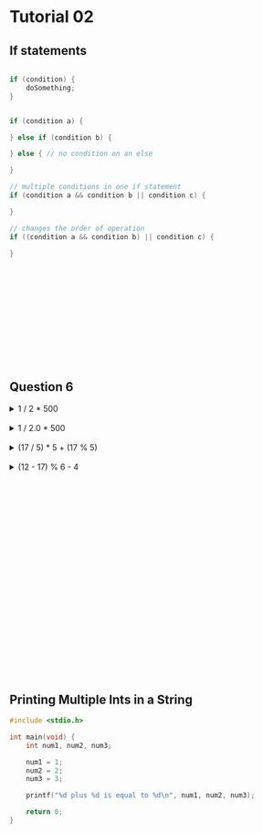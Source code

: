 # Tutorial 02

## If statements

```c

if (condition) {
    doSomething;    
}


if (condition a) {

} else if (condition b) {

} else { // no condition on an else

}

// multiple conditions in one if statement
if (condition a && condition b || condition c) {

}

// changes the order of operation
if ((condition a && condition b) || condition c) {

}
```

<br>
<br>
<br>
<br>
<br>
<br>
<br>
<br>
<br>
<br>

## Question 6

<details>
    <summary>
    1 / 2 * 500
    </summary>
    0
</details>

<br>
<details>
    <summary>
    1 / 2.0 * 500 
    </summary>
    250.0
</details>

<br>
<details>
    <summary>
    (17 / 5) * 5 + (17 % 5)
    </summary>
    17
</details>

<br>
<details>
    <summary>
    (12 - 17) % 6 - 4
    </summary>
    -9 
</details>


<br>
<br>
<br>
<br>
<br>
<br>
<br>
<br>
<br>
<br>
<br>
<br>
<br>
<br>
<br>
<br>
<br>
<br>
<br>
<br>
<br>


## Printing Multiple Ints in a String

```c
#include <stdio.h>

int main(void) {
    int num1, num2, num3;

    num1 = 1;
    num2 = 2;
    num3 = 3;

    printf("%d plus %d is equal to %d\n", num1, num2, num3);

    return 0;
}
```